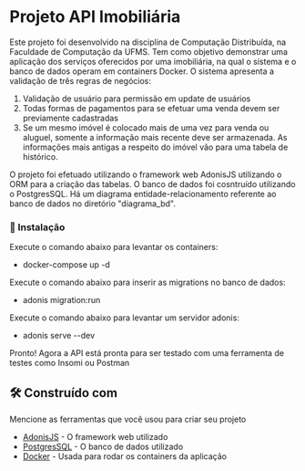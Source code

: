 # Projeto API Imobiliária

Este projeto foi desenvolvido na disciplina de Computação Distribuída, na Faculdade de Computação da UFMS. Tem como objetivo demonstrar uma aplicação dos serviços oferecidos por uma imobiliária, na qual o sistema e o banco de dados operam em containers Docker. O sistema apresenta a validação de três regras de negócios:
1) Validação de usuário para permissão em update de usuários
2) Todas formas de pagamentos para se efetuar uma venda devem ser previamente cadastradas
3) Se um mesmo imóvel é colocado mais de uma vez para venda ou aluguel, somente a informação mais recente deve ser armazenada. As informações mais antigas a respeito do imóvel vão para uma tabela de histórico.

O projeto foi efetuado utilizando o framework web AdonisJS utilizando o ORM para a criação das tabelas. O banco de dados foi cosntruído utilizando o PostgresSQL. Há um diagrama entidade-relacionamento referente ao banco de dados no diretório "diagrama_bd". 


### 🔧 Instalação

Execute o comando abaixo para levantar os containers:
- docker-compose up -d

Execute o comando abaixo para inserir as migrations no banco de dados:
- adonis migration:run

Execute o comando abaixo para levantar um servidor adonis:
- adonis serve --dev

Pronto! Agora a API está pronta para ser testado com uma ferramenta de testes como Insomi ou Postman


## 🛠️ Construído com

Mencione as ferramentas que você usou para criar seu projeto

* [AdonisJS](https://adonisjs.com/) - O framework web utilizado
* [PostgresSQL](https://www.postgresql.org/) - O banco de dados utilizado
* [Docker](https://www.docker.com/) - Usada para rodar os containers da aplicação
 

